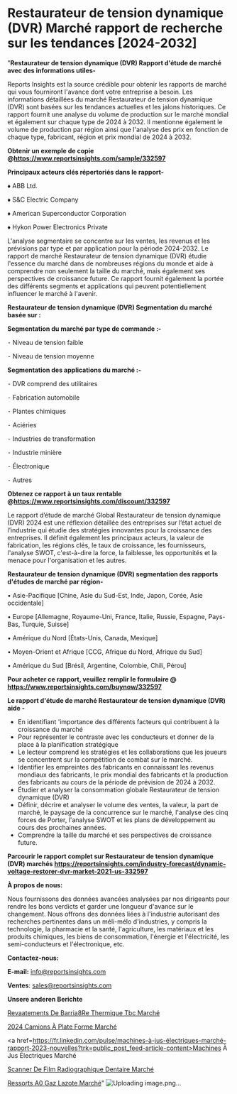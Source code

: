 # Restaurateur de tension dynamique (DVR) Marché rapport de recherche sur les tendances [2024-2032]

"<strong>Restaurateur de tension dynamique (DVR) Rapport d'étude de marché avec des informations utiles-</strong>

Reports Insights est la source crédible pour obtenir les rapports de marché qui vous fourniront l'avance dont votre entreprise a besoin. Les informations détaillées du marché Restaurateur de tension dynamique (DVR) sont basées sur les tendances actuelles et les jalons historiques. Ce rapport fournit une analyse du volume de production sur le marché mondial et également sur chaque type de 2024 à 2032. Il mentionne également le volume de production par région ainsi que l'analyse des prix en fonction de chaque type, fabricant, région et prix mondial de 2024 à 2032.

<strong><b>Obtenir un exemple de copie @</b></strong><a href=https://www.reportsinsights.com/sample/332597><strong><b>https://www.reportsinsights.com/sample/332597</b></strong></a>

<b>Principaux acteurs clés répertoriés dans le rapport-</b>

<b> </b>♦ ABB Ltd.

♦ S&C Electric Company

♦ American Superconductor Corporation

♦ Hykon Power Electronics Private

L'analyse segmentaire se concentre sur les ventes, les revenus et les prévisions par type et par application pour la période 2024-2032. Le rapport de marché Restaurateur de tension dynamique (DVR) étudie l'essence du marché dans de nombreuses régions du monde et aide à comprendre non seulement la taille du marché, mais également ses perspectives de croissance future. Ce rapport fournit également la portée des différents segments et applications qui peuvent potentiellement influencer le marché à l'avenir.

<strong>Restaurateur de tension dynamique (DVR) Segmentation du marché basée sur :</strong>

<strong>Segmentation du marché par type de commande :-</strong>

⁃ Niveau de tension faible

⁃ Niveau de tension moyenne

<strong>Segmentation des applications du marché :-</strong>

⁃ DVR comprend des utilitaires

⁃ Fabrication automobile

⁃ Plantes chimiques

⁃ Aciéries

⁃ Industries de transformation

⁃ Industrie minière

⁃ Électronique

⁃ Autres

<strong><b>Obtenez ce rapport à un taux rentable @</b></strong><a href=https://www.reportsinsights.com/discount/332597><strong><b>https://www.reportsinsights.com/discount/332597</b></strong></a>

Le rapport d’étude de marché Global Restaurateur de tension dynamique (DVR) 2024 est une réflexion détaillée des entreprises sur l’état actuel de l’industrie qui étudie des stratégies innovantes pour la croissance des entreprises. Il définit également les principaux acteurs, la valeur de fabrication, les régions clés, le taux de croissance, les fournisseurs, l'analyse SWOT, c'est-à-dire la force, la faiblesse, les opportunités et la menace pour l'organisation et les autres.

<strong>Restaurateur de tension dynamique (DVR) segmentation des rapports d'études de marché par région-</strong>

• Asie-Pacifique [Chine, Asie du Sud-Est, Inde, Japon, Corée, Asie occidentale]

• Europe [Allemagne, Royaume-Uni, France, Italie, Russie, Espagne, Pays-Bas, Turquie, Suisse]

• Amérique du Nord [États-Unis, Canada, Mexique]

• Moyen-Orient et Afrique [CCG, Afrique du Nord, Afrique du Sud]

• Amérique du Sud [Brésil, Argentine, Colombie, Chili, Pérou]

<strong>Pour acheter ce rapport, veuillez remplir le formulaire @   <a href=https://www.reportsinsights.com/buynow/332597>https://www.reportsinsights.com/buynow/332597</a></strong>

<strong>Le rapport d'étude de marché Restaurateur de tension dynamique (DVR) aide -</strong>
<ul>
  <li>En identifiant 'importance des différents facteurs qui contribuent à la croissance du marché</li>
  <li>Pour représenter le contraste avec les conducteurs et donner de la place à la planification stratégique</li>
  <li>Le lecteur comprend les stratégies et les collaborations que les joueurs se concentrent sur la compétition de combat sur le marché.</li>
  <li>Identifier les empreintes des fabricants en connaissant les revenus mondiaux des fabricants, le prix mondial des fabricants et la production des fabricants au cours de la période de prévision de 2024 à 2032.</li>
  <li>Étudier et analyser la consommation globale Restaurateur de tension dynamique (DVR)</li>
  <li>Définir, décrire et analyser le volume des ventes, la valeur, la part de marché, le paysage de la concurrence sur le marché, l'analyse des cinq forces de Porter, l'analyse SWOT et les plans de développement au cours des prochaines années.</li>
  <li>Comprendre la taille du marché et ses perspectives de croissance future.</li>
</ul>

<strong>Parcourir le rapport complet sur Restaurateur de tension dynamique (DVR) marchés <a href=https://reportsinsights.com/industry-forecast/dynamic-voltage-restorer-dvr-market-2021-us-332597>https://reportsinsights.com/industry-forecast/dynamic-voltage-restorer-dvr-market-2021-us-332597</a></strong>

<strong>À propos de nous:</strong>

Nous fournissons des données avancées analysées par nos dirigeants pour rendre les bons verdicts et garder une longueur d'avance sur le changement. Nous offrons des données liées à l'industrie autorisant des recherches pertinentes dans un méli-mélo d'industries, y compris la technologie, la pharmacie et la santé, l'agriculture, les matériaux et les produits chimiques, les biens de consommation, l'énergie et l'électricité, les semi-conducteurs et l'électronique, etc.

<strong>Contactez-nous:</strong>

<strong>E-mail:</strong> <a href=mailto:info@reportsinsights.com>info@reportsinsights.com</a>

<strong>Ventes</strong>: <a href=mailto:sales@reportsinsights.com>sales@reportsinsights.com</a>

<strong>Unsere anderen Berichte</strong>

<a href=https://www.linkedin.com/pulse/rev%C3%AAtements-de-barri%C3%A8re-thermique-tbc-march%C3%A9-bpiec/>Revaatements De Barria8Re Thermique Tbc Marché</a>

<a href=https://www.linkedin.com/pulse/2024-camions-à-plate-forme-marché-principaux-df9wc/>2024 Camions À Plate Forme Marché</a>

<a href=https://fr.linkedin.com/pulse/machines-à-jus-électriques-marché-rapport-2023-nouvelles?trk=public_post_feed-article-content>Machines À Jus Électriques Marché</a>

<a href=https://www.linkedin.com/pulse/scanner-de-film-radiographique-dentaire-march%C3%A9-m53yc/>Scanner De Film Radiographique Dentaire Marché</a>

<a href=https://www.linkedin.com/pulse/ressorts-%C3%A0-gaz-lazote-march%C3%A9-analyse-des-4pddc/>Ressorts A0 Gaz Lazote Marché</a>"
![Uploading image.png…]()
